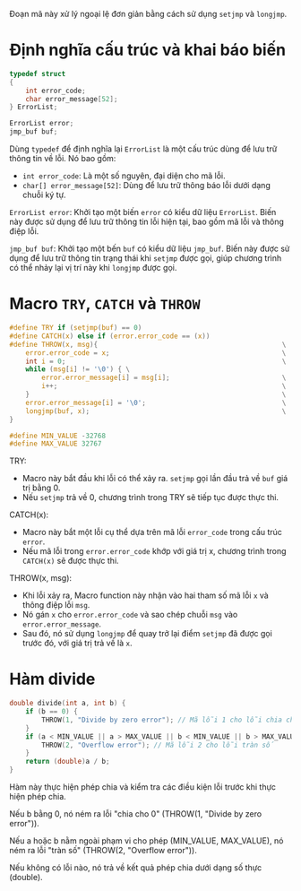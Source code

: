 Đoạn mã này xử lý ngoại lệ đơn giản bằng cách sử dụng `setjmp` và `longjmp`.
 
# Định nghĩa cấu trúc và khai báo biến
  ```c
  typedef struct
  {
      int error_code;
      char error_message[52];
  } ErrorList;

  ErrorList error;
  jmp_buf buf;
  ```
Dùng `typedef` để định nghĩa lại `ErrorList` là một cấu trúc dùng để lưu trữ thông tin về lỗi. Nó bao gồm:

  - `int error_code`: Là một số nguyên, đại diện cho mã lỗi.
  - `char[] error_message[52]`: Dùng để lưu trữ thông báo lỗi dưới dạng chuỗi ký tự.
    
`ErrorList error`: Khởi tạo một biến `error` có kiểu dữ liệu `ErrorList`. Biến này được sử dụng để lưu trữ thông tin lỗi hiện tại, bao gồm mã lỗi và thông điệp lỗi.

`jmp_buf buf`: Khởi tạo một bến `buf` có kiểu dữ liệu `jmp_buf`. Biến này được sử dụng để lưu trữ thông tin trạng thái khi `setjmp` được gọi, giúp chương trình có thể nhảy lại vị trí này khi `longjmp` được gọi.

# Macro `TRY`, `CATCH` và `THROW`
  ```c
  #define TRY if (setjmp(buf) == 0)
  #define CATCH(x) else if (error.error_code == (x))
  #define THROW(x, msg){                                              \
      error.error_code = x;                                           \
      int i = 0;                                                      \
      while (msg[i] != '\0') { \
          error.error_message[i] = msg[i];                            \
          i++;                                                        \
      }                                                               \
      error.error_message[i] = '\0';                                  \
      longjmp(buf, x);                                                \
  }
  
  #define MIN_VALUE -32768
  #define MAX_VALUE 32767
  ```

TRY: 
  - Macro này bắt đầu khi lỗi có thể xảy ra. `setjmp` gọi lần đầu trả về `buf` giá trị bằng 0.
  - Nếu `setjmp` trả về 0, chương trình trong TRY sẽ tiếp tục được thực thi.
    
CATCH(x):
  - Macro này bắt một lỗi cụ thể dựa trên mã lỗi `error_code` trong cấu trúc `error`.
  - Nếu mã lỗi trong `error.error_code` khớp với giá trị x, chương trình trong `CATCH(x)` sẽ được thực thi.
    
THROW(x, msg):

  - Khi lỗi xảy ra, Macro function này nhận vào hai tham số mã lỗi `x` và thông điệp lỗi `msg`.
  - Nó gán `x` cho `error.error_code` và sao chép chuỗi `msg` vào `error.error_message`.
  - Sau đó, nó sử dụng `longjmp` để quay trở lại điểm `setjmp` đã được gọi trước đó, với giá trị trả về là `x`.

# Hàm divide
  ```c
  double divide(int a, int b) {   
      if (b == 0) {
          THROW(1, "Divide by zero error"); // Mã lỗi 1 cho lỗi chia cho 0
      }
      if (a < MIN_VALUE || a > MAX_VALUE || b < MIN_VALUE || b > MAX_VALUE) {
          THROW(2, "Overflow error"); // Mã lỗi 2 cho lỗi tràn số
      }
      return (double)a / b;
  }
  ```
Hàm này thực hiện phép chia và kiểm tra các điều kiện lỗi trước khi thực hiện phép chia.

Nếu b bằng 0, nó ném ra lỗi "chia cho 0" (THROW(1, "Divide by zero error")).

Nếu a hoặc b nằm ngoài phạm vi cho phép (MIN_VALUE, MAX_VALUE), nó ném ra lỗi "tràn số" (THROW(2, "Overflow error")).

Nếu không có lỗi nào, nó trả về kết quả phép chia dưới dạng số thực (double).

